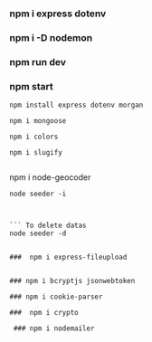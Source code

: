 ### npm i express dotenv

### npm i -D nodemon

### npm run dev

### npm start

`npm install express dotenv morgan`

`npm i mongoose`

`npm i colors`

``` 
npm i slugify


```
npm i node-geocoder



``` To add datas
node seeder -i



``` To delete datas
node seeder -d


###  npm i express-fileupload


### npm i bcryptjs jsonwebtoken

### npm i cookie-parser

###  npm i crypto

 ### npm i nodemailer